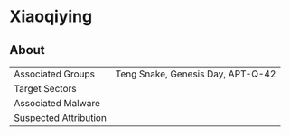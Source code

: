 <h1>Xiaoqiying</h1>

<h2>About</h2>
<table>
  <tr>
    <td>Associated Groups</td>
    <td>Teng Snake, Genesis Day, APT-Q-42</td>
  </tr>
  <tr>
    <td>Target Sectors</td>
    <td></td>
  </tr>
  <tr>
    <td>Associated Malware</td>
    <td></td>
  </tr>
  <tr>
    <td>Suspected Attribution</td>
    <td></td>
  </tr>
</table>
